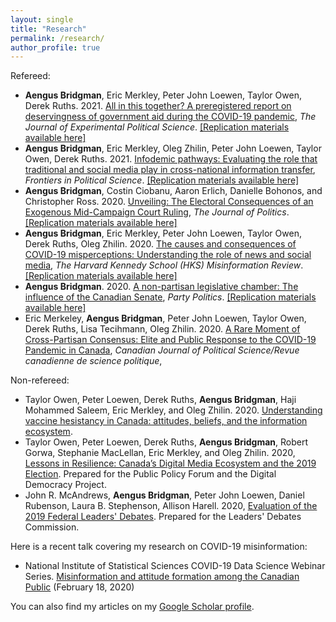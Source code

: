 ```yaml
---
layout: single
title: "Research"
permalink: /research/
author_profile: true
---
```


Refereed:

* **Aengus Bridgman**, Eric Merkley, Peter John Loewen, Taylor Owen, Derek Ruths. 2021. [All in this together? A preregistered report on deservingness of government aid during the COVID-19 pandemic](https://www.doi.org/10.1017/XPS.2021.10), *The Journal of Experimental Political Science*. [[Replication materials available here]](https://dataverse.harvard.edu/dataset.xhtml?persistentId=doi:10.7910/DVN/LPHMB7)
* **Aengus Bridgman**, Eric Merkley, Oleg Zhilin, Peter John Loewen, Taylor Owen, Derek Ruths. 2021. [Infodemic pathways: Evaluating the role that traditional and social media play in cross-national information transfer](https://www.frontiersin.org/articles/10.3389/fpos.2021.648646), *Frontiers in Political Science*. [[Replication materials available here]](https://dataverse.harvard.edu/dataset.xhtml?persistentId=doi:10.7910/DVN/Y0RP9J)
* **Aengus Bridgman**, Costin Ciobanu, Aaron Erlich, Danielle Bohonos, and Christopher Ross. 2020. [Unveiling: The Electoral Consequences of an Exogenous Mid-Campaign Court Ruling](https://www.journals.uchicago.edu/doi/pdf/10.1086/711177), *The Journal of Politics*.  [[Replication materials available here]](https://dataverse.harvard.edu/dataset.xhtml?persistentId=doi:10.7910/DVN/Q20FB7)
* **Aengus Bridgman**, Eric Merkley, Peter John Loewen, Taylor Owen, Derek Ruths, Oleg Zhilin. 2020. [The causes and consequences of COVID-19 misperceptions: Understanding the role of news and social media](https://doi.org/10.37016/mr-2020-028), *The Harvard Kennedy School (HKS) Misinformation Review*. [[Replication materials available here]](https://dataverse.harvard.edu/dataset.xhtml?persistentId=doi:10.7910/DVN/5QS2XP)
* **Aengus Bridgman**. 2020. [A non-partisan legislative chamber: The influence of the Canadian Senate](https://doi.org/10.1177/1354068820911345), *Party Politics*. [[Replication materials available here]](https://doi.org/10.7910/DVN/NGTGED)
* Eric Merkeley, **Aengus Bridgman**, Peter John Loewen, Taylor Owen, Derek Ruths, Lisa Tecihmann, Oleg Zhilin. 2020. [A Rare Moment of Cross-Partisan Consensus: Elite and Public Response to the COVID-19 Pandemic in Canada](https://doi.org/10.1017/S0008423920000311), *Canadian Journal of Political Science/Revue canadienne de science politique*,

<!--

Strong evidence exists that major campaign-relevant events can have substantial impacts on vote intentions. We know less about how information about such events diffuses and why only some events become salient. We posit that voters often become aware of such exogenous events via a media mechanism. As the salience of the policy issue in the media increases, we argue that, under certain conditions, the media primes the voters to defect from their party and its leader. We investigate these processes by studying an unexpected court ruling during the 2015 Canadian federal election campaign. Based on difference-in-differences and text-as-data approaches, we find that an exogenous court ruling related to immigrant integration led to between a 5 and 11 percentage point decline in the leading party’s support. Beyond modeling how campaign-relevant events become salient through the media, we provide evidence about circumstances where leaders should not expect party loyalty to override crystallized opinions.

Measuring relative legislative influence is notoriously difficult, particularly in bicameral systems where two chambers have similar formal powers. Recent changes to the Canadian legislature offer a unique opportunity to understand how an upper house liberated from party constraints impacts that houses’ legislative influence. I leverage an original panel data set matching lobbyist activity to parliamentarian characteristics and responsibilities and, using a difference-in-differences design, compare Members of Parliament to Senators, both independent and partisan. I find that independent Senators receive disproportionately more attention from lobbyists both after the changes and as the independent composition of the Senate grows. This article offers a time-variant measure by which perceived influence can be evaluated and contributes to the extant literature on intercameral relationships, partisanship, the legislative process, and party discipline and cohesion.

The COVID-19 pandemic has placed nearly unprecedented pressure on policymakers and citizens alike. Effectively containing the pandemic requires a societal consensus. However, a long line of research in political science has told us that polarization tends to occur on highly salient topics because partisans “follow the leader.” We examine the degree of partisan consensus that exists in Canada at the level of political elites and the mass public. We analyze Member of Parliament (MP) Twitter behaviour and show a massive increase in attention to COVID-19 and find no evidence of any MPs from any party downplaying the pandemic. We find no association between Conservative Party vote share and Google search interest in the coronavirus, while survey data show that individual-level partisan differences are small and disappear when controlling for demographics and left-right ideology. Elite and public response to the COVID-19 pandemic can be characterized as a cross-partisan consensus.

  <figure style="width: 300px" class="align-left">
  <img src="{{ site.url }}{{ site.baseurl }}/images/nonpartisan_2020.jpeg" alt="">
</figure> --->

Non-refereed:

* Taylor Owen, Peter Loewen, Derek Ruths, **Aengus Bridgman**, Haji Mohammed Saleem, Eric Merkley, and Oleg Zhilin. 2020. [Understanding vaccine hesistancy in Canada: attitudes, beliefs, and the information ecosystem](https://mediaecosystemobservatory.com/Vaccine-hesistancy).
* Taylor Owen, Peter Loewen, Derek Ruths, **Aengus Bridgman**, Robert Gorwa, Stephanie MacLellan, Eric Merkley, and Oleg Zhilin. 2020, [Lessons in Resilience: Canada’s Digital Media Ecosystem and the 2019 Election](https://ppforum.ca/articles/lessons-in-resilience-canadas-digital-media-ecosystem-and-the-2019-election/). Prepared for the Public Policy Forum and the Digital Democracy Project.
*  John R. McAndrews, **Aengus Bridgman**, Peter John Loewen, Daniel Rubenson, Laura B. Stephenson, Allison Harell. 2020, [Evaluation of the 2019 Federal Leaders' Debates](https://www.debates-debats.ca/en/report/evaluation-2019-federal-leaders-debates/). Prepared for the Leaders' Debates Commission.

Here is a recent talk covering my research on COVID-19 misinformation:

* National Institute of Statistical Sciences COVID-19 Data Science Webinar Series. [Misinformation and attitude formation among the Canadian Public](https://www.niss.org/news/misinformation-and-attitude-formation-analyzed-through-social-media-posts) (February 18, 2020)

You can also find my articles on my [Google Scholar profile](https://scholar.google.ca/citations?user=rxQTZG0AAAAJ).
